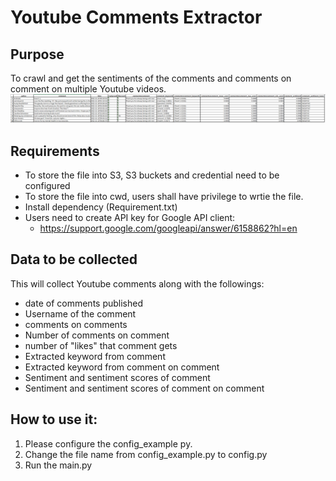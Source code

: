 # Youtube Comments Extractor
## Purpose
To crawl and get the sentiments of the comments and comments on comment on multiple Youtube videos.
  ![img.png](img.png)

## Requirements
- To store the file into S3, S3 buckets and credential need to be configured
- To store the file into cwd, users shall have privilege to wrtie the file.
- Install dependency (Requirement.txt)
- Users need to create API key for Google API client:
  - https://support.google.com/googleapi/answer/6158862?hl=en

## Data to be collected
This will collect Youtube comments along with the followings:
   - date of comments published
   - Username of the comment
   - comments on comments
   - Number of comments on comment
   - number of "likes" that comment gets
   - Extracted keyword from comment
   - Extracted keyword from comment on comment
   - Sentiment and sentiment scores of comment
   - Sentiment and sentiment scores of comment on comment

## How to use it:
1. Please configure the config_example py.
2. Change the file name from config_example.py to config.py 
3. Run the main.py